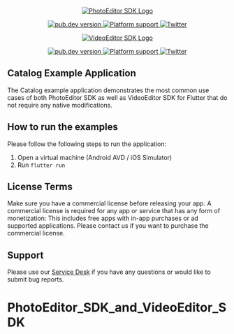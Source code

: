 <p align="center">
  <a href="https://img.ly/photo-sdk?utm_campaign=Projects&utm_source=Github&utm_medium=PESDK&utm_content=Flutter">
    <img src="https://img.ly/static/logos/PE.SDK_Logo.svg" alt="PhotoEditor SDK Logo"/>
  </a>
</p>
<p align="center">
  <a href="https://pub.dev/packages/photo_editor_sdk">
    <img src="https://img.shields.io/pub/v/photo_editor_sdk?color=blue" alt="pub.dev version">
  </a>
  <a href="https://pub.dev/packages/photo_editor_sdk">
    <img src="https://img.shields.io/badge/platforms-android%20|%20ios-lightgrey.svg" alt="Platform support">
  </a>
  <a href="https://twitter.com/imgly">
    <img src="https://img.shields.io/badge/twitter-@PhotoEditorSDK-blue.svg?style=flat" alt="Twitter">
  </a>
</p>

<p align="center">
  <a href="https://img.ly/video-sdk?utm_campaign=Projects&utm_source=Github&utm_medium=VESDK&utm_content=Flutter">
    <img src="https://img.ly/static/logos/VE.SDK_Logo.svg" alt="VideoEditor SDK Logo"/>
  </a>
</p>
<p align="center">
  <a href="https://pub.dev/packages/video_editor_sdk">
    <img src="https://img.shields.io/pub/v/video_editor_sdk?color=blue" alt="pub.dev version">
  </a>
  <a href="https://pub.dev/packages/video_editor_sdk">
    <img src="https://img.shields.io/badge/platforms-android%20|%20ios-lightgrey.svg" alt="Platform support">
  </a>
  <a href="https://twitter.com/imgly">
    <img src="https://img.shields.io/badge/twitter-@VideoEditorSDK-blue.svg?style=flat" alt="Twitter">
  </a>
</p>

## Catalog Example Application

The Catalog example application demonstrates the most common use cases of both PhotoEditor SDK as well as VideoEditor SDK for Flutter that do not require any native modifications.

## How to run the examples

Please follow the following steps to run the application:

1. Open a virtual machine (Android AVD / iOS Simulator)
2. Run `flutter run`

## License Terms

Make sure you have a commercial license before releasing your app.
A commercial license is required for any app or service that has any form of monetization: This includes free apps with in-app purchases or ad supported applications. Please contact us if you want to purchase the commercial license.

## Support

Please use our [Service Desk](https://support.img.ly) if you have any questions or would like to submit bug reports.
# PhotoEditor_SDK_and_VideoEditor_SDK

